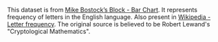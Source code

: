 This dataset is from [Mike Bostock’s Block - Bar Chart](http://bl.ocks.org/mbostock/3885304). It represents frequency of letters in the English language. Also present in [Wikipedia - Letter frequency](https://en.wikipedia.org/wiki/Letter_frequency#Relative_frequencies_of_letters_in_the_English_language). The original source is believed to be Robert Lewand's "Cryptological Mathematics".
